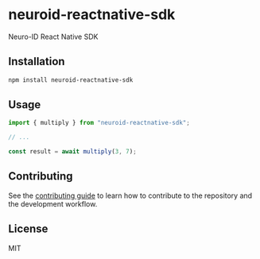 # neuroid-reactnative-sdk

Neuro-ID React Native SDK

## Installation

```sh
npm install neuroid-reactnative-sdk
```

## Usage

```js
import { multiply } from "neuroid-reactnative-sdk";

// ...

const result = await multiply(3, 7);
```

## Contributing

See the [contributing guide](CONTRIBUTING.md) to learn how to contribute to the repository and the development workflow.

## License

MIT

